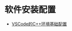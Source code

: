 # 软件安装配置

+ [VSCode的C++环境基础配置](https://www.origincat.com/2020/10/07/2020-10-07-VSCode%E7%9A%84C++%E7%8E%AF%E5%A2%83%E5%9F%BA%E7%A1%80%E9%85%8D%E7%BD%AE%E3%80%90%E9%9B%B6%E5%9F%BA%E7%A1%80%E7%89%88%E3%80%91/)

